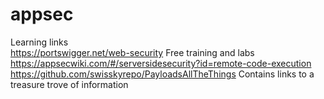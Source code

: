# appsec

Learning links <br>
https://portswigger.net/web-security  Free training and labs<br>
https://appsecwiki.com/#/serversidesecurity?id=remote-code-execution <br>
https://github.com/swisskyrepo/PayloadsAllTheThings   Contains links to a treasure trove of information  <br>   

